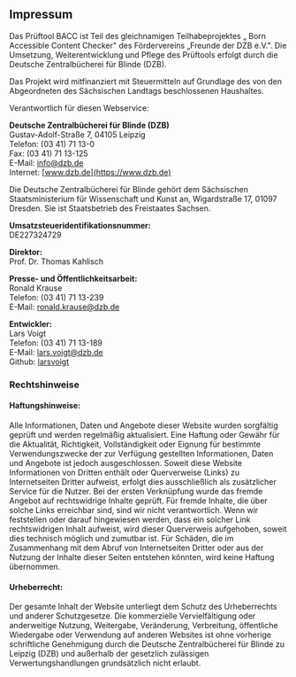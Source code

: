 ## **Impressum**

Das Prüftool BACC ist Teil des gleichnamigen Teilhabeprojektes „ Born Accessible Content Checker&quot;  des Fördervereins „Freunde der DZB e.V.&quot;. Die Umsetzung, Weiterentwicklung und Pflege des Prüftools erfolgt durch die Deutsche Zentralbücherei für Blinde (DZB).

Das Projekt wird mitfinanziert mit Steuermitteln auf Grundlage des von den Abgeordneten des Sächsischen Landtags beschlossenen Haushaltes.

Verantwortlich für diesen Webservice:

**Deutsche Zentralbücherei für Blinde (DZB)**<br>
Gustav-Adolf-Straße 7, 04105 Leipzig<br>
Telefon: (03 41) 71 13-0<br>
Fax: (03 41) 71 13-125<br>
E-Mail: [info@dzb.de](mailto:info@dzb.de)<br>
Internet: [www.dzb.de](https://www.dzb.de)<br>

Die Deutsche Zentralbücherei für Blinde gehört dem Sächsischen Staatsministerium für Wissenschaft und Kunst an, Wigardstraße 17, 01097 Dresden. Sie ist Staatsbetrieb des Freistaates Sachsen.

**Umsatzsteueridentifikationsnummer:**<br>
DE227324729

**Direktor:**<br>
Prof. Dr. Thomas Kahlisch

**Presse- und Öffentlichkeitsarbeit:**<br>
Ronald Krause<br>
Telefon: (03 41) 71 13-239<br>
E-Mail: [ronald.krause@dzb.de](mailto:ronald.krause@dzb.de)

**Entwickler:**<br>
Lars Voigt<br>
Telefon: (03 41) 71 13-189<br>
E-Mail: [lars.voigt@dzb.de](mailto:lars.voigt@dzb.de)<br>
Github: [larsvoigt](https://github.com/larsvoigt)

### **Rechtshinweise**

#### **Haftungshinweise:**

Alle Informationen, Daten und Angebote dieser Website wurden sorgfältig geprüft und werden regelmäßig aktualisiert. Eine Haftung oder Gewähr für die Aktualität, Richtigkeit, Vollständigkeit oder Eignung für bestimmte Verwendungszwecke der zur Verfügung gestellten Informationen, Daten und Angebote ist jedoch ausgeschlossen.
Soweit diese Website Informationen von Dritten enthält oder Querverweise (Links) zu Internetseiten Dritter aufweist, erfolgt dies ausschließlich als zusätzlicher Service für die Nutzer. Bei der ersten Verknüpfung wurde das fremde Angebot auf rechtswidrige Inhalte geprüft. Für fremde Inhalte, die über solche Links erreichbar sind, sind wir nicht verantwortlich. Wenn wir feststellen oder darauf hingewiesen werden, dass ein solcher Link rechtswidrigen Inhalt aufweist, wird dieser Querverweis aufgehoben, soweit dies technisch möglich und zumutbar ist. Für Schäden, die im Zusammenhang mit dem Abruf von Internetseiten Dritter oder aus der Nutzung der Inhalte dieser Seiten entstehen könnten, wird keine Haftung übernommen.

#### **Urheberrecht:**

Der gesamte Inhalt der Website unterliegt dem Schutz des Urheberrechts und anderer Schutzgesetze. Die kommerzielle Vervielfältigung oder anderweitige Nutzung, Weitergabe, Veränderung, Verbreitung, öffentliche Wiedergabe oder Verwendung auf anderen Websites ist ohne vorherige schriftliche Genehmigung durch die Deutsche Zentralbücherei für Blinde zu Leipzig (DZB) und außerhalb der gesetzlich zulässigen Verwertungshandlungen grundsätzlich nicht erlaubt.
